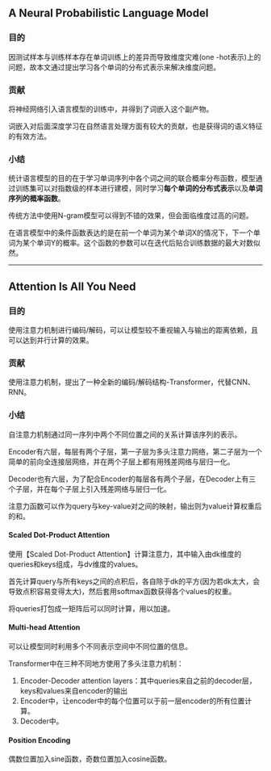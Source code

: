 ## A Neural Probabilistic Language Model

### 目的

因测试样本与训练样本存在单词训练上的差异而导致维度灾难(one -hot表示)上的问题，故本文通过提出学习各个单词的分布式表示来解决维度问题。

### 贡献

将神经网络引入语言模型的训练中，并得到了词嵌入这个副产物。  

词嵌入对后面深度学习在自然语言处理方面有较大的贡献，也是获得词的语义特征的有效方法。

### 小结

统计语言模型的目的在于学习单词序列中各个词之间的联合概率分布函数，模型通过训练集可以对指数级的样本进行建模，同时学习**每个单词的分布式表示**以及**单词序列的概率函数**。

传统方法中使用N-gram模型可以得到不错的效果，但会面临维度过高的问题。

在语言模型中的条件函数表达的是在前一个单词为某个单词X的情况下，下一个单词为某个单词Y的概率。这个函数的参数可以在迭代后贴合训练数据的最大对数似然。

---

## Attention Is All You Need

### 目的

使用注意力机制进行编码/解码，可以让模型较不重视输入与输出的距离依赖，且可以达到并行计算的效果。

### 贡献

使用注意力机制，提出了一种全新的编码/解码结构-Transformer，代替CNN、RNN。

### 小结

自注意力机制通过同一序列中两个不同位置之间的关系计算该序列的表示。  

Encoder有六层，每层有两个子层，第一子层为多头注意力网络，第二子层为一个简单的前向全连接层网络，并在两个子层上都有用残差网络与层归一化。  

Decoder也有六层，为了配合Encoder的每层各有两个子层，在Decoder上有三个子层，并在每个子层上引入残差网络与层归一化。  

注意力函数可以作为query与key-value对之间的映射，输出则为value计算权重后的和。

#### Scaled Dot-Product Attention

使用【Scaled Dot-Product Attention】计算注意力，其中输入由dk维度的queries和keys组成，与dv维度的values。  

首先计算query与所有keys之间的点积后，各自除于dk的平方(因为若dk太大，会导致点积容易变得太大)，然后套用softmax函数获得各个values的权重。  

将queries打包成一矩阵后可以同时计算，用以加速。

#### Multi-head Attention

可以让模型同时利用多个不同表示空间中不同位置的信息。  

Transformer中在三种不同地方使用了多头注意力机制：  

1. Encoder-Decoder attention layers：其中queries来自之前的decoder层，keys和values来自encoder的输出
2. Encoder中，让encoder中的每个位置可以于前一层encoder的所有位置计算。
3. Decoder中。

#### Position Encoding

偶数位置加入sine函数，奇数位置加入cosine函数。